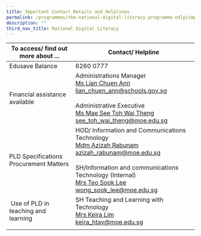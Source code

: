 ```yaml
---
title: Important Contact Details and Helplines
permalink: /programmes/the-national-digital-literacy-programme-ndlp/important-contacts-helplines/
description: ""
third_nav_title: National Digital Literacy
---
```

| To access/ find out more about ... | Contact/ Helpline |
| --- | --- |
| Edusave Balance | 6260 0777 | 
| Financial assistance available |   Administrations Manager  <br> [Ms Lian Chuen Ann  <br> lian\_chuen\_ann@schools.gov.sg](mailto:lian_chuen_ann@schools.gov.sg)&nbsp; <br><br> Administrative Executive <br> [Ms Mae See Toh Wai Theng <br> see\_toh\_wai\_theng@moe.edu.sg ](mailto:see_toh_wai_theng@moe.edu.sg) |
| PLD Specifications <br> Procurement Matters |  HOD/ Information and Communications Technology <br>[Mdm Azizah Rabunam<br>azizah\_rabunam@moe.edu.sg](mailto:azizah_rabunam@moe.edu.sg) <br> <br> SH/Information and communications Technology (Internal) <br> [Mrs Teo Sook Lee](wong_sook_lee@moe.edu.sg)<br>wong_sook_lee@moe.edu.sg
| &nbsp;Use of PLD in teaching and learning |  SH Teaching and Learning with Technology &nbsp; <br> [Mrs Keira Lim <br> keira\_htay@moe.edu.sg](mailto:keira_htay@moe.edu.sg)  |
| | |